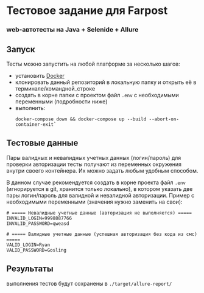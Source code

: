 # Тестовое задание для Farpost
### web-автотесты на Java + Selenide + Allure

## Запуск
Тесты можно запустить на любой платформе за несколько шагов:
- установить [Docker](https://docs.docker.com/desktop/)
- клонировать данный репозиторий в локальную папку и открыть её в терминале/командной_строке
- создать в корне папки с проектом файл `.env` с необходимыми переменными (подробности ниже)
- выполнить:
    ```
    docker-compose down && docker-compose up --build --abort-on-container-exit`
    ```

## Тестовые данные
Пары валидных и невалидных учетных данных (логин/пароль) для проверки авторизации тесты получают из переменных окружения внутри своего контейнера. Их можно задать любым удобным способом.

В данном случае рекомендуется создать в корне проекта файл `.env` (игнорируется в git, хранится только локально), в котором указать две пары логин/пароль для валидной и невалидной авторизации.
Пример с необходимыми переменными (значения нужно заменить на свои):
```declarative
# ===== Невалидные учетные данные (авторизация не выполняется) =====
INVALID_LOGIN=9998887766
INVALID_PASSWORD=qweasd

# ===== Валидные учетные данные (успешная авторизация без кода из смс) =====
VALID_LOGIN=Ryan
VALID_PASSWORD=Gosling
```

## Результаты
выполнения тестов будут сохранены в `./target/allure-report/`
